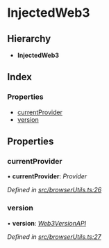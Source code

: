 # InjectedWeb3

## Hierarchy

* **InjectedWeb3**

## Index

### Properties

* [currentProvider]()
* [version]()

## Properties

### currentProvider

• **currentProvider**: _Provider_

_Defined in_ [_src/browserUtils.ts:26_](https://github.com/PolymathNetwork/polymath-sdk/blob/550676f/src/browserUtils.ts#L26)

### version

• **version**: [_Web3VersionAPI_]()

_Defined in_ [_src/browserUtils.ts:27_](https://github.com/PolymathNetwork/polymath-sdk/blob/550676f/src/browserUtils.ts#L27)

